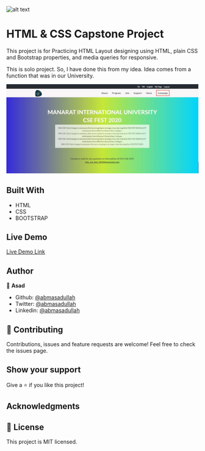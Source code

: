 ![alt text](https://camo.githubusercontent.com/3a5835d4f56c57cec85939ac345e43fef164c178/68747470733a2f2f696d672e736869656c64732e696f2f62616467652f4d6963726f76657273652d626c756576696f6c6574 "Microverse")

# HTML & CSS Capstone Project

This project is for Practicing HTML Layout designing using HTML, plain CSS and Bootstrap properties, and media queries for responsive.

This is solo project. So, I have done this from my idea. Idea comes from a function that was in our University.

![screenshot](./images/demo.JPG/)

## Built With

- HTML
- CSS
- BOOTSTRAP

## Live Demo

[Live Demo Link](https://abmasadullah.github.io/Capstone-MIU_CSE_FEST/ "Live Demo")

## Author

👤 **Asad**

- Github: [@abmasadullah](https://github.com/abmasadullah)
- Twitter: [@abmasadullah](https://twitter.com/abmasadullah)
- Linkedin: [@abmasadullah](https://www.linkedin.com/in/abmasadullah)

## 🤝 Contributing

Contributions, issues and feature requests are welcome!
Feel free to check the issues page.

## Show your support

Give a ⭐️ if you like this project!

## Acknowledgments

## 📝 License

This project is MIT licensed.

